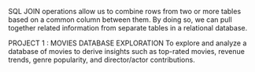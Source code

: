 SQL JOIN operations allow us to combine rows from two or more tables based on a common column between them. By doing so, we can pull together related information from separate tables in a relational database.

PROJECT 1 : MOVIES DATABASE EXPLORATION
To explore and analyze a database of movies to derive insights such as top-rated movies, revenue trends, genre popularity, and director/actor contributions.
